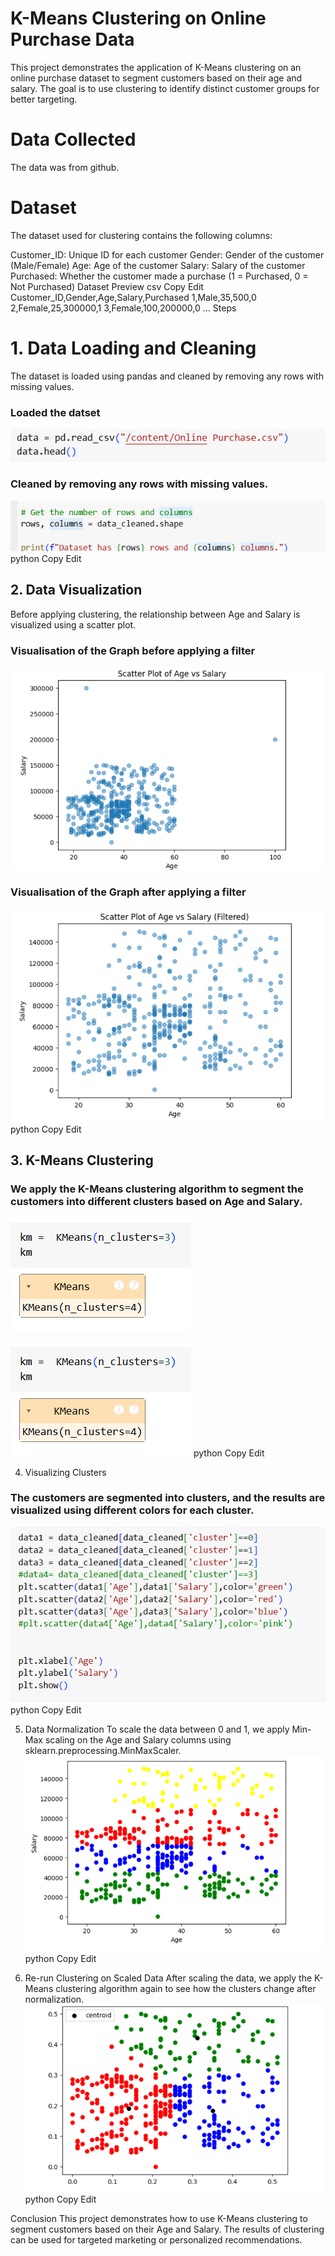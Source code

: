  # K-Means Clustering on Online Purchase Data
This project demonstrates the application of K-Means clustering on an online purchase dataset to segment customers based on their age and salary. The goal is to use clustering to identify distinct customer groups for better targeting.

#  Data Collected
The data was from github.

# Dataset
The dataset used for clustering contains the following columns:

Customer_ID: Unique ID for each customer
Gender: Gender of the customer (Male/Female)
Age: Age of the customer
Salary: Salary of the customer
Purchased: Whether the customer made a purchase (1 = Purchased, 0 = Not Purchased)
Dataset Preview
csv
Copy
Edit
Customer_ID,Gender,Age,Salary,Purchased
1,Male,35,500,0
2,Female,25,300000,1
3,Female,100,200000,0
...
Steps
# 1. Data Loading and Cleaning
The dataset is loaded using pandas and cleaned by removing any rows with missing values.
### Loaded the datset
![image alt](https://github.com/Omorusi/-k-Means-Clustering/blob/main/Screenshot%202025-03-03%20134850.png?raw=true)
### Cleaned by removing any rows with missing values.

![image alt](https://github.com/Omorusi/-k-Means-Clustering/blob/main/Screenshot%202025-03-03%20140722.png?raw=true)
python
Copy
Edit

## 2. Data Visualization
Before applying clustering, the relationship between Age and Salary is visualized using a scatter plot.
### Visualisation of the Graph before applying a filter
![image alt](https://github.com/Omorusi/-k-Means-Clustering/blob/main/Screenshot%202025-03-03%20141016.png?raw=true)

### Visualisation of the Graph after applying a filter
![image alt](https://github.com/Omorusi/-k-Means-Clustering/blob/main/Screenshot%202025-03-03%20135012.png?raw=true)
python
Copy
Edit

## 3. K-Means Clustering

### We apply the K-Means clustering algorithm to segment the customers into different clusters based on Age and Salary.
![image alt](https://github.com/Omorusi/-k-Means-Clustering/blob/main/Screenshot%202025-03-03%20135023.png?raw=true)

![image alt](https://github.com/Omorusi/-k-Means-Clustering/blob/main/Screenshot%202025-03-03%20135023.png?raw=true)
python
Copy
Edit

4. Visualizing Clusters
### The customers are segmented into clusters, and the results are visualized using different colors for each cluster.
![image alt](https://github.com/Omorusi/-k-Means-Clustering/blob/main/Screenshot%202025-03-03%20135042.png?raw=true)
python
Copy
Edit

5. Data Normalization
To scale the data between 0 and 1, we apply Min-Max scaling on the Age and Salary columns using sklearn.preprocessing.MinMaxScaler.
![image alt](https://github.com/Omorusi/-k-Means-Clustering/blob/main/Screenshot%202025-03-03%20135112.png?raw=true)
python
Copy
Edit


6. Re-run Clustering on Scaled Data
After scaling the data, we apply the K-Means clustering algorithm again to see how the clusters change after normalization.
![image alt](https://github.com/Omorusi/-k-Means-Clustering/blob/main/Screenshot%202025-03-03%20154936.png?raw=true)
python
Copy
Edit

Conclusion
This project demonstrates how to use K-Means clustering to segment customers based on their Age and Salary. The results of clustering can be used for targeted marketing or personalized recommendations.


